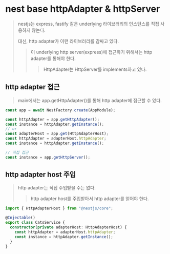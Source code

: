 # nest base httpAdapter & httpServer

> nestjs는 express, fastify 같은 underlying 라이브러리의 인스턴스를 직접 사용하지 않는다.
>
> 대신, http adapter가 이런 라이브러리를 감싸고 있다.
>
> > 이 underlying http server(express)에 접근하기 위해서는 http adapter를 통해야 한다.
> >
> > > HttpAdapter는 HttpServer를 implements하고 있다.

## http adapter 접근

> main에서는 app.getHttpAdapter()를 통해 http adapter에 접근할 수 있다.

```ts
const app = await NestFactory.create(AppModule);

const httpAdapter = app.getHttpAdapter();
const instance = httpAdapter.getInstance();
// or
const adapterHost = app.get(HttpAdapterHost);
const httpAdapter = adapterHost.httpAdapter;
const instance = httpAdapter.getInstance();

// 직접 접근
const instance = app.getHttpServer();
```

## http adapter host 주입

> http adapter는 직접 주입받을 수는 없다.
>
> > http adapter host를 주입받아서 http adapter를 얻어야 한다.

```ts
import { HttpAdapterHost } from "@nestjs/core";

@Injectable()
export class CatsService {
  constructor(private adapterHost: HttpAdapterHost) {
    const httpAdapter = adapterHost.httpAdapter;
    const instance = httpAdapter.getInstance();
  }
}
```

